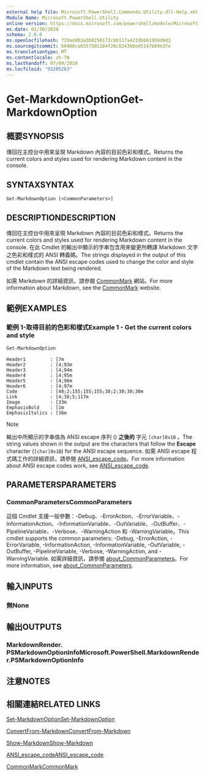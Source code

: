```yaml
---
external help file: Microsoft.PowerShell.Commands.Utility.dll-Help.xml
Module Name: Microsoft.PowerShell.Utility
online version: https://docs.microsoft.com/powershell/module/Microsoft.PowerShell.Utility/Get-MarkdownOption?view=powershell-7&WT.mc_id=ps-gethelp
ms.date: 01/30/2020
schema: 2.0.0
ms.openlocfilehash: f39add03a3b0250172cbb117a4233bb01958d9d3
ms.sourcegitcommit: b0488ca6557501184f20c8343b0ed5147b09e3fe
ms.translationtype: MT
ms.contentlocale: zh-TW
ms.lasthandoff: 07/09/2020
ms.locfileid: "93205263"
---
```

# <span data-ttu-id="2d752-101">Get-MarkdownOption</span><span class="sxs-lookup"><span data-stu-id="2d752-101">Get-MarkdownOption</span></span>

## <span data-ttu-id="2d752-102">概要</span><span class="sxs-lookup"><span data-stu-id="2d752-102">SYNOPSIS</span></span>
<span data-ttu-id="2d752-103">傳回在主控台中用來呈現 Markdown 內容的目前色彩和樣式。</span><span class="sxs-lookup"><span data-stu-id="2d752-103">Returns the current colors and styles used for rendering Markdown content in the console.</span></span>

## <span data-ttu-id="2d752-104">SYNTAX</span><span class="sxs-lookup"><span data-stu-id="2d752-104">SYNTAX</span></span>

```
Get-MarkdownOption [<CommonParameters>]
```

## <span data-ttu-id="2d752-105">DESCRIPTION</span><span class="sxs-lookup"><span data-stu-id="2d752-105">DESCRIPTION</span></span>

<span data-ttu-id="2d752-106">傳回在主控台中用來呈現 Markdown 內容的目前色彩和樣式。</span><span class="sxs-lookup"><span data-stu-id="2d752-106">Returns the current colors and styles used for rendering Markdown content in the console.</span></span> <span data-ttu-id="2d752-107">在此 Cmdlet 的輸出中顯示的字串包含用來變更所轉譯 Markdown 文字之色彩和樣式的 ANSI 轉義碼。</span><span class="sxs-lookup"><span data-stu-id="2d752-107">The strings displayed in the output of this cmdlet contain the ANSI escape codes used to change the color and style of the Markdown text being rendered.</span></span>

<span data-ttu-id="2d752-108">如需 Markdown 的詳細資訊，請參閱 [CommonMark](https://commonmark.org/) 網站。</span><span class="sxs-lookup"><span data-stu-id="2d752-108">For more information about Markdown, see the [CommonMark](https://commonmark.org/) website.</span></span>

## <span data-ttu-id="2d752-109">範例</span><span class="sxs-lookup"><span data-stu-id="2d752-109">EXAMPLES</span></span>

### <span data-ttu-id="2d752-110">範例 1-取得目前的色彩和樣式</span><span class="sxs-lookup"><span data-stu-id="2d752-110">Example 1 - Get the current colors and style</span></span>

```powershell
Get-MarkdownOption
```

```Output
Header1         : [7m
Header2         : [4;93m
Header3         : [4;94m
Header4         : [4;95m
Header5         : [4;96m
Header6         : [4;97m
Code            : [48;2;155;155;155;38;2;30;30;30m
Link            : [4;38;5;117m
Image           : [33m
EmphasisBold    : [1m
EmphasisItalics : [36m
```

> [!NOTE]
> <span data-ttu-id="2d752-111">輸出中所顯示的字串值為 ANSI escape 序列 () **之後的** 字元 `[char]0x1B` 。</span><span class="sxs-lookup"><span data-stu-id="2d752-111">The string values shown in the output are the characters that follow the **Escape** character (`[char]0x1B`) for the ANSI escape sequence.</span></span> <span data-ttu-id="2d752-112">如需 ANSI escape 程式碼工作的詳細資訊，請參閱 [ANSI_escape_code](https://en.wikipedia.org/wiki/ANSI_escape_code)。</span><span class="sxs-lookup"><span data-stu-id="2d752-112">For more information about ANSI escape codes work, see [ANSI_escape_code](https://en.wikipedia.org/wiki/ANSI_escape_code).</span></span>

## <span data-ttu-id="2d752-113">PARAMETERS</span><span class="sxs-lookup"><span data-stu-id="2d752-113">PARAMETERS</span></span>

### <span data-ttu-id="2d752-114">CommonParameters</span><span class="sxs-lookup"><span data-stu-id="2d752-114">CommonParameters</span></span>

<span data-ttu-id="2d752-115">這個 Cmdlet 支援一般參數：-Debug、-ErrorAction、-ErrorVariable、-InformationAction、-InformationVariable、-OutVariable、-OutBuffer、-PipelineVariable、-Verbose、-WarningAction 和 -WarningVariable。</span><span class="sxs-lookup"><span data-stu-id="2d752-115">This cmdlet supports the common parameters: -Debug, -ErrorAction, -ErrorVariable, -InformationAction, -InformationVariable, -OutVariable, -OutBuffer, -PipelineVariable, -Verbose, -WarningAction, and -WarningVariable.</span></span> <span data-ttu-id="2d752-116">如需詳細資訊，請參閱 [about_CommonParameters](https://go.microsoft.com/fwlink/?LinkID=113216)。</span><span class="sxs-lookup"><span data-stu-id="2d752-116">For more information, see [about_CommonParameters](https://go.microsoft.com/fwlink/?LinkID=113216).</span></span>

## <span data-ttu-id="2d752-117">輸入</span><span class="sxs-lookup"><span data-stu-id="2d752-117">INPUTS</span></span>

### <span data-ttu-id="2d752-118">無</span><span class="sxs-lookup"><span data-stu-id="2d752-118">None</span></span>

## <span data-ttu-id="2d752-119">輸出</span><span class="sxs-lookup"><span data-stu-id="2d752-119">OUTPUTS</span></span>

### <span data-ttu-id="2d752-120">MarkdownRender. PSMarkdownOptionInfo</span><span class="sxs-lookup"><span data-stu-id="2d752-120">Microsoft.PowerShell.MarkdownRender.PSMarkdownOptionInfo</span></span>

## <span data-ttu-id="2d752-121">注意</span><span class="sxs-lookup"><span data-stu-id="2d752-121">NOTES</span></span>

## <span data-ttu-id="2d752-122">相關連結</span><span class="sxs-lookup"><span data-stu-id="2d752-122">RELATED LINKS</span></span>

[<span data-ttu-id="2d752-123">Set-MarkdownOption</span><span class="sxs-lookup"><span data-stu-id="2d752-123">Set-MarkdownOption</span></span>](Set-MarkdownOption.md)

[<span data-ttu-id="2d752-124">ConvertFrom-Markdown</span><span class="sxs-lookup"><span data-stu-id="2d752-124">ConvertFrom-Markdown</span></span>](ConvertFrom-Markdown.md)

[<span data-ttu-id="2d752-125">Show-Markdown</span><span class="sxs-lookup"><span data-stu-id="2d752-125">Show-Markdown</span></span>](Show-Markdown.md)

[<span data-ttu-id="2d752-126">ANSI_escape_code</span><span class="sxs-lookup"><span data-stu-id="2d752-126">ANSI_escape_code</span></span>](https://en.wikipedia.org/wiki/ANSI_escape_code)

[<span data-ttu-id="2d752-127">CommonMark</span><span class="sxs-lookup"><span data-stu-id="2d752-127">CommonMark</span></span>](https://commonmark.org/)
